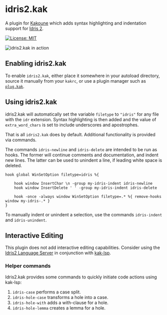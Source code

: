 # idris2.kak

A plugin for [Kakoune](https://kakoune.org) which adds syntax highlighting and indentation support for [Idris 2](https://www.idris-lang.org).

[![License: MIT](https://img.shields.io/badge/License-MIT-yellow.svg)](https://opensource.org/licenses/MIT)

![idris2.kak in action](https://user-images.githubusercontent.com/117874/147911576-fa144563-150a-4afd-a4ba-b4967c1c80d5.png)

## Enabling idris2.kak

To enable `idris2.kak`, either place it somewhere in your autoload directory, source it manually from your `kakrc`, or use a plugin manager such as [`plug.kak`](https://github.com/andreyorst/plug.kak).

## Using idris2.kak

idris2.kak will automatically set the variable `filetype` to `"idris"` for any file with the `idr` extension. Syntax highlighting is then added and the value of `extra_word_chars` is set to include underscores and apostrophes.

That is all `idris2.kak` does by default. Additional functionality is provided via commands.

The commands `idris-newline` and `idris-delete` are intended to be run as hooks. The former will continue comments and documentation, and indent new lines. The latter can be used to unindent a line, if leading white space is deleted.

```kak
hook global WinSetOption filetype=idris %{

    hook window InsertChar \n -group my-idris-indent idris-newline
    hook window InsertDelete ' ' -group my-idris-indent idris-delete

    hook -once -always window WinSetOption filetype=.* %{ remove-hooks window my-idris-.* }
}
```

To manually indent or unindent a selection, use the commands `idris-indent` and `idris-unindent`.

## Interactive Editing

This plugin does not add interactive editing capabilities. Consider using the [Idris2 Language Server](https://github.com/idris-community/idris2-lsp) in conjunction with [kak-lsp](https://github.com/kak-lsp/kak-lsp).

### Helper commands
Idris2.kak provides some commands to quickly initiate code actions using kak-lsp:

1. `idris-case` performs a case split.
2. `idris-hole-case` transforms a hole into a case.
3. `idris-hole-with` adds a with-clause for a hole.
4. `idris-hole-lemma` creates a lemma for a hole.
